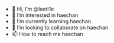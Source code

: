 - 👋 Hi, I’m @leeti1e
- 👀 I’m interested in haechan
- 🌱 I’m currently learning haechan
- 💞️ I’m looking to collaborate on haechan
- 📫 How to reach me haechan

<!---
leeti1e/leeti1e is a ✨ special ✨ repository because its `README.md` (this file) appears on your GitHub profile.
You can click the Preview link to take a look at your changes.
--->
